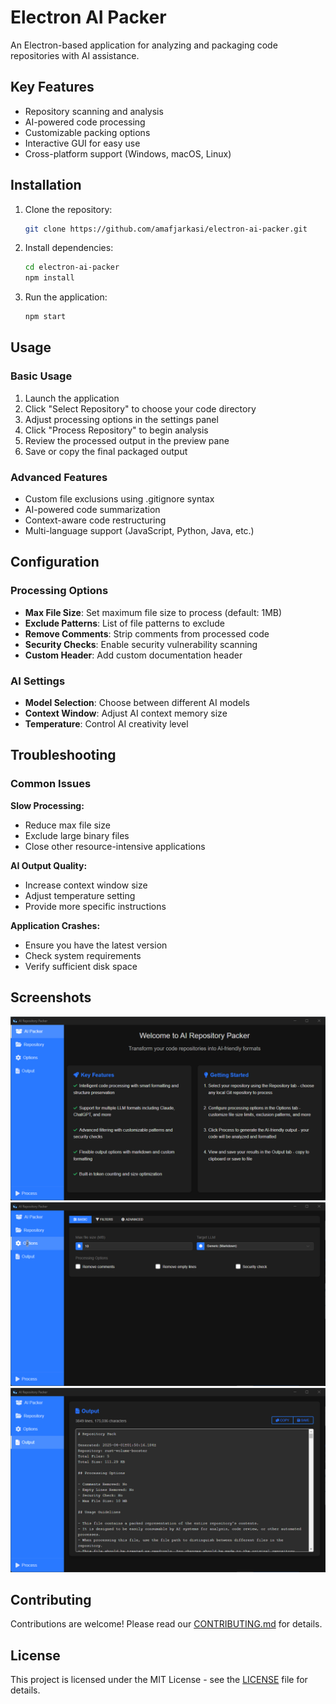 # Electron AI Packer

An Electron-based application for analyzing and packaging code repositories with AI assistance.

## Key Features
- Repository scanning and analysis
- AI-powered code processing
- Customizable packing options
- Interactive GUI for easy use
- Cross-platform support (Windows, macOS, Linux)

## Installation

1. Clone the repository:
   ```bash
   git clone https://github.com/amafjarkasi/electron-ai-packer.git
   ```
2. Install dependencies:
   ```bash
   cd electron-ai-packer
   npm install
   ```
3. Run the application:
   ```bash
   npm start
   ```

## Usage

### Basic Usage
1. Launch the application
2. Click "Select Repository" to choose your code directory
3. Adjust processing options in the settings panel
4. Click "Process Repository" to begin analysis
5. Review the processed output in the preview pane
6. Save or copy the final packaged output

### Advanced Features
- Custom file exclusions using .gitignore syntax
- AI-powered code summarization
- Context-aware code restructuring
- Multi-language support (JavaScript, Python, Java, etc.)

## Configuration

### Processing Options
- **Max File Size**: Set maximum file size to process (default: 1MB)
- **Exclude Patterns**: List of file patterns to exclude
- **Remove Comments**: Strip comments from processed code
- **Security Checks**: Enable security vulnerability scanning
- **Custom Header**: Add custom documentation header

### AI Settings
- **Model Selection**: Choose between different AI models
- **Context Window**: Adjust AI context memory size
- **Temperature**: Control AI creativity level

## Troubleshooting

### Common Issues
**Slow Processing:**
- Reduce max file size
- Exclude large binary files
- Close other resource-intensive applications

**AI Output Quality:**
- Increase context window size
- Adjust temperature setting
- Provide more specific instructions

**Application Crashes:**
- Ensure you have the latest version
- Check system requirements
- Verify sufficient disk space

## Screenshots

![Home Screen](assets/home_screen.png)
![Options Area](assets/options_area.png)
![Output Process](assets/output_process.png)

## Contributing

Contributions are welcome! Please read our [CONTRIBUTING.md](CONTRIBUTING.md) for details.

## License

This project is licensed under the MIT License - see the [LICENSE](LICENSE) file for details.

